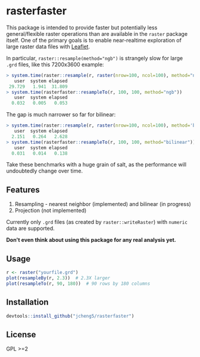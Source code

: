 # rasterfaster

This package is intended to provide faster but potentially less general/flexible raster operations than are available in the `raster` package itself. One of the primary goals is to enable near-realtime exploration of large raster data files with [Leaflet](https://github.com/rstudio/leaflet).

In particular, `raster::resample(method="ngb")` is strangely slow for large `.grd` files, like this 7200x3600 example:

```r
> system.time(raster::resample(r, raster(nrow=100, ncol=100), method="ngb"))
   user  system elapsed 
 29.729   1.941  31.809 
> system.time(rasterfaster::resampleTo(r, 100, 100, method="ngb"))
   user  system elapsed 
  0.032   0.005   0.053
```

The gap is much narrower so far for bilinear:

```r
> system.time(raster::resample(r, raster(nrow=100, ncol=100), method='bilinear'))
   user  system elapsed 
  2.151   0.264   2.628 
> system.time(rasterfaster::resampleTo(r, 100, 100, method="bilinear"))
   user  system elapsed 
  0.031   0.014   0.138 
```

Take these benchmarks with a huge grain of salt, as the performance will undoubtedly change over time.

## Features

1. Resampling - nearest neighbor (implemented) and bilinear (in progress)
2. Projection (not implemented)

Currently only `.grd` files (as created by `raster::writeRaster`) with `numeric` data are supported.

**Don't even think about using this package for any real analysis yet.**

## Usage

```r
r <- raster("yourfile.grd")
plot(resampleBy(r, 2.3))  # 2.3X larger
plot(resampleTo(r, 90, 180))  # 90 rows by 180 columns
```

## Installation

```r
devtools::install_github("jcheng5/rasterfaster")
```

## License

GPL >=2
